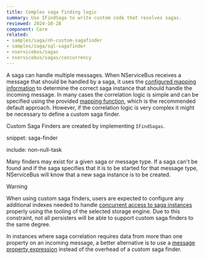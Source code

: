 ```yaml
---
title: Complex saga finding logic
summary: Use IFindSaga to write custom code that resolves sagas.
reviewed: 2024-10-28
component: Core
related:
- samples/saga/nh-custom-sagafinder
- samples/saga/sql-sagafinder
- nservicebus/sagas
- nservicebus/sagas/concurrency
---
```


A saga can handle multiple messages. When NServiceBus receives a message that should be handled by a saga, it uses the [configured mapping information](/nservicebus/sagas/#correlating-messages-to-a-saga) to determine the correct saga instance that should handle the incoming message. In many cases the correlation logic is simple and can be specified using the provided [mapping function](/nservicebus/sagas/#correlating-messages-to-a-saga), which is the recommended default approach. However, if the correlation logic is very complex it might be necessary to define a custom saga finder.

Custom Saga Finders are created by implementing `IFindSagas`.

snippet: saga-finder


include: non-null-task

Many finders may exist for a given saga or message type. If a saga can't be found and if the saga specifies that it is to be started for that message type, NServiceBus will know that a new saga instance is to be created.

> [!WARNING]
> When using custom saga finders, users are expected to configure any additional indexes needed to handle [concurrent access to saga instances](/nservicebus/sagas/concurrency.md) properly using the tooling of the selected storage engine. Due to this constraint, not all persisters will be able to support custom saga finders to the same degree.
>
> In instances where saga correlation requires data from more than one property on an incoming message, a better alternative is to use a [message property expression](/nservicebus/sagas/message-correlation.md#message-property-expression) instead of the overhead of a custom saga finder.